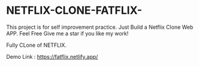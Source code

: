 # NETFLIX-CLONE-FATFLIX-
This project is for self improvement practice. Just Build a Netflix Clone Web APP. Feel Free Give me a star if you like my work!

Fully CLone of NETFLIX.


Demo Link : https://fatflix.netlify.app/
